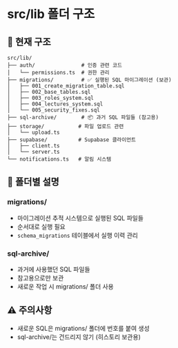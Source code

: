 # src/lib 폴더 구조

## 📁 현재 구조

```
src/lib/
├── auth/               # 인증 관련 코드
│   └── permissions.ts  # 권한 관리
├── migrations/         # ✅ 실행된 SQL 마이그레이션 (보관)
│   ├── 001_create_migration_table.sql
│   ├── 002_base_tables.sql
│   ├── 003_roles_system.sql
│   ├── 004_lectures_system.sql
│   └── 005_security_fixes.sql
├── sql-archive/        # 📦 과거 SQL 파일들 (참고용)
├── storage/           # 파일 업로드 관련
│   └── upload.ts
├── supabase/          # Supabase 클라이언트
│   ├── client.ts
│   └── server.ts
└── notifications.ts   # 알림 시스템
```

## 📝 폴더별 설명

### migrations/
- 마이그레이션 추적 시스템으로 실행된 SQL 파일들
- 순서대로 실행 필요
- `schema_migrations` 테이블에서 실행 이력 관리

### sql-archive/
- 과거에 사용했던 SQL 파일들
- 참고용으로만 보관
- 새로운 작업 시 migrations/ 폴더 사용

## ⚠️ 주의사항
- 새로운 SQL은 migrations/ 폴더에 번호를 붙여 생성
- sql-archive/는 건드리지 않기 (히스토리 보관용)